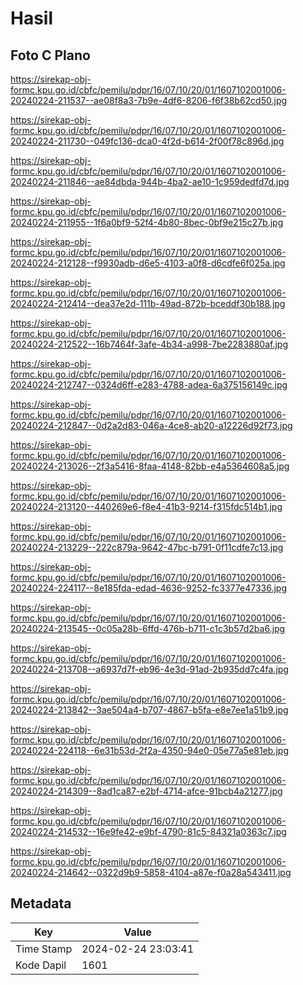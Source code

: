 # Hasil

## Foto C Plano

https://sirekap-obj-formc.kpu.go.id/cbfc/pemilu/pdpr/16/07/10/20/01/1607102001006-20240224-211537--ae08f8a3-7b9e-4df6-8206-f6f38b62cd50.jpg

https://sirekap-obj-formc.kpu.go.id/cbfc/pemilu/pdpr/16/07/10/20/01/1607102001006-20240224-211730--049fc136-dca0-4f2d-b614-2f00f78c896d.jpg

https://sirekap-obj-formc.kpu.go.id/cbfc/pemilu/pdpr/16/07/10/20/01/1607102001006-20240224-211846--ae84dbda-944b-4ba2-ae10-1c959dedfd7d.jpg

https://sirekap-obj-formc.kpu.go.id/cbfc/pemilu/pdpr/16/07/10/20/01/1607102001006-20240224-211955--1f6a0bf9-52f4-4b80-8bec-0bf9e215c27b.jpg

https://sirekap-obj-formc.kpu.go.id/cbfc/pemilu/pdpr/16/07/10/20/01/1607102001006-20240224-212128--f9930adb-d6e5-4103-a0f8-d6cdfe6f025a.jpg

https://sirekap-obj-formc.kpu.go.id/cbfc/pemilu/pdpr/16/07/10/20/01/1607102001006-20240224-212414--dea37e2d-111b-49ad-872b-bceddf30b188.jpg

https://sirekap-obj-formc.kpu.go.id/cbfc/pemilu/pdpr/16/07/10/20/01/1607102001006-20240224-212522--16b7464f-3afe-4b34-a998-7be2283880af.jpg

https://sirekap-obj-formc.kpu.go.id/cbfc/pemilu/pdpr/16/07/10/20/01/1607102001006-20240224-212747--0324d6ff-e283-4788-adea-6a375156149c.jpg

https://sirekap-obj-formc.kpu.go.id/cbfc/pemilu/pdpr/16/07/10/20/01/1607102001006-20240224-212847--0d2a2d83-046a-4ce8-ab20-a12226d92f73.jpg

https://sirekap-obj-formc.kpu.go.id/cbfc/pemilu/pdpr/16/07/10/20/01/1607102001006-20240224-213026--2f3a5416-8faa-4148-82bb-e4a5364608a5.jpg

https://sirekap-obj-formc.kpu.go.id/cbfc/pemilu/pdpr/16/07/10/20/01/1607102001006-20240224-213120--440269e6-f8e4-41b3-9214-f315fdc514b1.jpg

https://sirekap-obj-formc.kpu.go.id/cbfc/pemilu/pdpr/16/07/10/20/01/1607102001006-20240224-213229--222c879a-9642-47bc-b791-0f11cdfe7c13.jpg

https://sirekap-obj-formc.kpu.go.id/cbfc/pemilu/pdpr/16/07/10/20/01/1607102001006-20240224-224117--8e185fda-edad-4636-9252-fc3377e47336.jpg

https://sirekap-obj-formc.kpu.go.id/cbfc/pemilu/pdpr/16/07/10/20/01/1607102001006-20240224-213545--0c05a28b-6ffd-476b-b711-c1c3b57d2ba6.jpg

https://sirekap-obj-formc.kpu.go.id/cbfc/pemilu/pdpr/16/07/10/20/01/1607102001006-20240224-213708--a6937d7f-eb96-4e3d-91ad-2b935dd7c4fa.jpg

https://sirekap-obj-formc.kpu.go.id/cbfc/pemilu/pdpr/16/07/10/20/01/1607102001006-20240224-213842--3ae504a4-b707-4867-b5fa-e8e7ee1a51b9.jpg

https://sirekap-obj-formc.kpu.go.id/cbfc/pemilu/pdpr/16/07/10/20/01/1607102001006-20240224-224118--6e31b53d-2f2a-4350-94e0-05e77a5e81eb.jpg

https://sirekap-obj-formc.kpu.go.id/cbfc/pemilu/pdpr/16/07/10/20/01/1607102001006-20240224-214309--8ad1ca87-e2bf-4714-afce-91bcb4a21277.jpg

https://sirekap-obj-formc.kpu.go.id/cbfc/pemilu/pdpr/16/07/10/20/01/1607102001006-20240224-214532--16e9fe42-e9bf-4790-81c5-84321a0363c7.jpg

https://sirekap-obj-formc.kpu.go.id/cbfc/pemilu/pdpr/16/07/10/20/01/1607102001006-20240224-214642--0322d9b9-5858-4104-a87e-f0a28a543411.jpg


## Metadata

| Key        | Value               |
| ---------- | ------------------- |
| Time Stamp | 2024-02-24 23:03:41 |
| Kode Dapil | 1601                |



